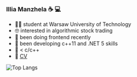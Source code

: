 ### Illia Manzhela :coffee:	:computer:

- :man_student: student at Warsaw University of Technology
- :nerd_face:	interested in algorithmic stock trading
- :art:	been doing frontend recently
- :cowboy_hat_face: been developing c++11 and .NET 5 skills
- :snake: < c/c++ 
- :eyes: [CV](https://github.com/IlliaMan/IlliaMan/blob/main/CV.pdf)


![Top Langs](https://github-readme-stats.vercel.app/api/top-langs/?username=IlliaMan&langs_count=4)
